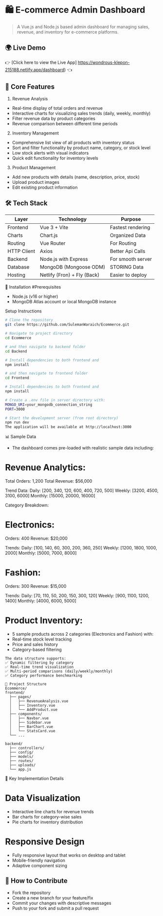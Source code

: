# 🛍️ E-commerce Admin Dashboard

> A Vue.js and Node.js based admin dashboard for managing sales, revenue, and inventory for e-commerce platforms.

## 🌍 Live Demo  
👉 [Click here to view the Live App] https://wondrous-klepon-215188.netlify.app/dashboard) 👈

## 📌 Core Features
1. Revenue Analysis
- Real-time display of total orders and revenue
- Interactive charts for visualizing sales trends (daily, weekly, monthly)
- Filter revenue data by product categories
- Revenue comparison between different time periods

2. Inventory Management
- Comprehensive list view of all products with inventory status
- Sort and filter functionality by product name, category, or stock level
- Low stock alerts with visual indicators
- Quick edit functionality for inventory levels

3. Product Management
- Add new products with details (name, description, price, stock)
- Upload product images
- Edit existing product information

## 🛠️ Tech Stack

| Layer       | Technology                     | Purpose                      |
|-------------|--------------------------------|------------------------------|
| Frontend    | Vue 3 + Vite                   | Fastest rendering            |
| Charts      | Chart.js                       | Organized Data               |
| Routing     | Vue Router                     | For Routing                  |
| HTTP Client | Axios                          | Better Api Calls             |
| Backend     | Node.js with Express           | For smooth server            |
| Database    | MongoDB (Mongoose ODM)         | STORING Data                 |
| Hosting     | Netlify (Fron) + Fly (Back)    | Easier to deploy             |

🚀 Installation
#Prerequisites
- Node.js (v16 or higher)
- MongoDB Atlas account or local MongoDB instance

Setup Instructions
```bash
# Clone the repository
git clone https://github.com/SulemanWaraich/Ecommerce.git

# Navigate to project directory
cd Ecommerce

# and then navigate to backend folder
cd Backend

# Install dependencies to both frontend and 
npm install

# and then navigate to frontend folder
cd Frontend

# Install dependencies to both frontend and 
npm install

# Create a .env file in server directory with:
MONGO_URI=your_mongodb_connection_string
PORT=3000

# Start the development server (from root directory)
npm run dev
The application will be available at http://localhost:3000
```

📊 Sample Data
- The dashboard comes pre-loaded with realistic sample data including:

# Revenue Analytics:
Total Orders: 1,200
Total Revenue: $56,000

Trend Data:
Daily: [200, 340, 120, 600, 400, 720, 500]
Weekly: [3200, 4500, 3100, 6000]
Monthly: [15000, 20000, 16000]

Category Breakdown:
# Electronics:
Orders: 400
Revenue: $20,000

Trends:
Daily: [100, 140, 60, 300, 200, 360, 250]
Weekly: [1200, 1800, 1000, 2000]
Monthly: [5000, 7000, 8000]

# Fashion:
Orders: 300
Revenue: $15,000

Trends:
Daily: [70, 110, 50, 200, 150, 300, 120]
Weekly: [900, 1100, 1200, 1400]
Monthly: [4000, 6000, 5000]

# Product Inventory:
- 5 sample products across 2 categories (Electronics and Fashion) with:
- Real-time stock level tracking
- Price and sales history
- Category-based filtering

```
The data structure supports:
✅ Dynamic filtering by category
✅ Real-time trend visualization
✅ Multi-period comparisons (daily/weekly/monthly)
✅ Category performance benchmarking
```

```
🔧 Project Structure
Ecommerce/
frontend/
  ├── pages/
  │   ├── RevenueAnalysis.vue
  │   ├── Inventory.vue
  │   └── AddProduct.vue
  ├── components/
  │   ├── Navbar.vue
  │   ├── Sidebar.vue
  │   ├── BarChart.vue
  │   └── StatsCard.vue
  └── ...

backend/
  ├── controllers/
  ├── config/
  ├── models/
  ├── routes/
  ├── uploads/
  └── app.js
```

📌 Key Implementation Details

# Data Visualization
- Interactive line charts for revenue trends
- Bar charts for category-wise sales
- Pie charts for inventory distribution

# Responsive Design
- Fully responsive layout that works on desktop and tablet
- Mobile-friendly navigation
- Adaptive component sizing

## 🤝 How to Contribute
- Fork the repository
- Create a new branch for your feature/fix
- Commit your changes with descriptive messages
- Push to your fork and submit a pull request
